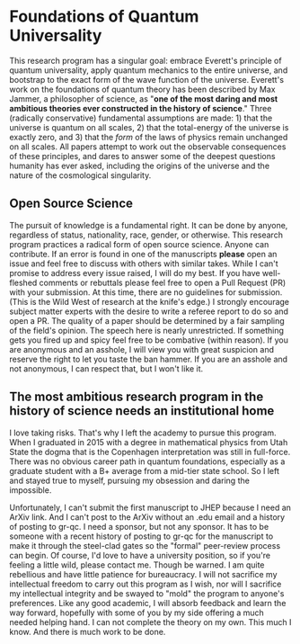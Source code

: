 # Foundations of Quantum Universality

This research program has a singular goal: embrace Everett's principle of quantum universality, apply quantum mechanics to the entire universe, and bootstrap to the exact form of the wave function of the universe. Everett's work on the foundations of quantum theory has been described by Max Jammer, a philosopher of science, as "**one of the most daring and most ambitious theories ever constructed in the history of science**." Three (radically conservative) fundamental assumptions are made: 1) that the universe is quantum on all scales, 2) that the total-energy of the universe is exactly zero, and 3) that the *form* of the laws of physics remain unchanged on all scales. All papers attempt to work out the observable consequences of these principles, and dares to answer some of the deepest questions humanity has ever asked, including the origins of the universe and the nature of the cosmological singularity.

## Open Source Science

The pursuit of knowledge is a fundamental right. It can be done by anyone, regardless of status, nationality, race, gender, or otherwise. This research program practices a radical form of open source science. Anyone can contribute. If an error is found in one of the manuscripts **please** open an issue and feel free to discuss with others with similar takes. While I can't promise to address every issue raised, I will do my best. If you have well-fleshed comments or rebuttals please feel free to open a Pull Request (PR) with your submission. At this time, there are no guidelines for submission. (This is the Wild West of research at the knife's edge.) I strongly encourage subject matter experts with the desire to write a referee report to do so and open a PR. The quality of a paper should be determined by a fair sampling of the field's opinion. The speech here is nearly unrestricted. If something gets you fired up and spicy feel free to be combative (within reason). If you are anonymous and an asshole, I will view you with great suspicion and reserve the right to let you taste the ban hammer. If you are an asshole and not anonymous, I can respect that, but I won't like it.

## The most ambitious research program in the history of science needs an institutional home

I love taking risks. That's why I left the academy to pursue this program. When I graduated in 2015 with a degree in mathematical physics from Utah State the dogma that is the Copenhagen interpretation was still in full-force. There was no obvious career path in quantum foundations, especially as a graduate student with a B+ average from a mid-tier state school. So I left and stayed true to myself, pursuing my obsession and daring the impossible. 

<!-- A theorist with deep focus and a heart of principle with nothing to lose is dangerous :) -->

Unfortunately, I can't submit the first manuscript to JHEP because I need an ArXiv link. And I can't post to the ArXiv without an .edu email and a history of posting to gr-qc. I need a sponsor, but not any sponsor. It has to be someone with a recent history of posting to gr-qc for the manuscript to make it through the steel-clad gates so the "formal" peer-review process can begin. Of course, I'd love to have a university position, so if you're feeling a little wild, please contact me. Though be warned. I am quite rebellious and have little patience for bureaucracy. I will not sacrifice my intellectual freedom to carry out this program as I wish, nor will I sacrifice my intellectual integrity and be swayed to "mold" the program to anyone's preferences. Like any good academic, I will absorb feedback and learn the way forward, hopefully with some of you by my side offering a much needed helping hand. I can not complete the theory on my own. This much I know. And there is much work to be done. 

<!-- Which may or may not include a Manhatten Project for Time Travel in the not too distant future ;) -->

